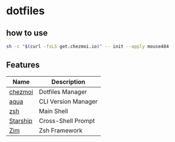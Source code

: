 # dotfiles

## how to use

```sh
sh -c "$(curl -fsLS get.chezmoi.io)" -- init --apply mouse484
```

## Features

| Name                                | Description         |
| ----------------------------------- | ------------------- |
| [chezmoi](https://www.chezmoi.io/)  | Dotfiles Manager    |
| [aqua](https://aquaproj.github.io/) | CLI Version Manager |
| [zsh](https://www.zsh.org/)         | Main Shell          |
| [Starship](https://starship.rs/)    | Cross-Shell Prompt  |
| [Zim](https://zimfw.sh/)            | Zsh Framework       |
